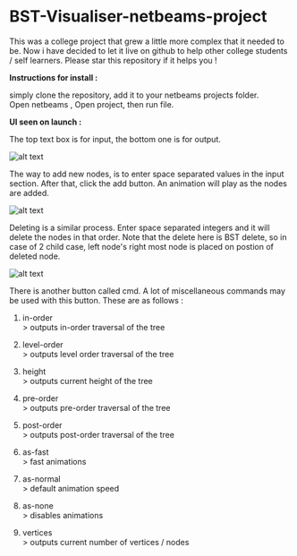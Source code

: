 # BST-Visualiser-netbeams-project

This was a college project that grew a little more complex that it needed to be. Now i have decided to let it live on github to help other college students / self learners. Please star this repository if it helps you !

**Instructions for install :**

simply clone the repository, add it to your netbeams projects folder.<br> 
Open netbeams , Open project, then run file. 

**UI seen on launch :**

The top text box is for input, the bottom one is for output. 

![alt text](https://i.imgur.com/FaUuFVm.png)

The way to add new nodes, is to enter space separated values in the input section. After that, click the add button. An animation will play as the nodes are added. 

![alt text](https://i.imgur.com/CTjXtgi.png)

Deleting is a similar process. Enter space separated integers and it will delete the nodes in that order. Note that the delete here is BST delete, so in case of 2 child case, left node's right most node is placed on postion of deleted node. 

![alt text](https://i.imgur.com/BtSJMK8.png)

There is another button called cmd. A lot of miscellaneous commands may be used with this button. These are as follows : 

1. in-order <br>
\> outputs in-order traversal of the tree <br>

2. level-order <br>
\> outputs level order traversal of the tree <br>

3. height <br>
\> outputs current height of the tree <br>

4. pre-order <br>
\> outputs pre-order traversal of the tree <br>

5. post-order <br>
\> outputs post-order traversal of the tree <br>

6. as-fast<br>
\> fast animations<br>

7. as-normal <br>
\> default animation speed <br>

8. as-none <br>
\> disables animations <br>

9. vertices <br>
\> outputs current number of vertices / nodes <br>
